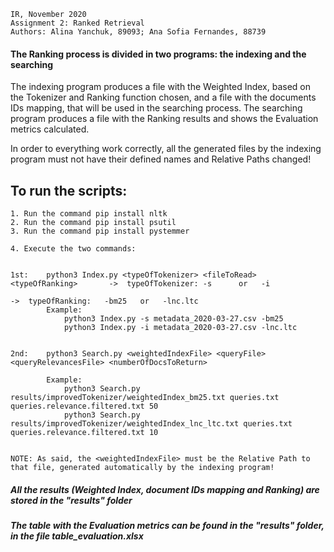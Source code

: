     IR, November 2020
    Assignment 2: Ranked Retrieval
    Authors: Alina Yanchuk, 89093; Ana Sofia Fernandes, 88739

#### The Ranking process is divided in two programs: the indexing and the searching

The indexing program produces a file with the Weighted Index, based on the Tokenizer and Ranking function chosen, and a file with the documents IDs mapping, that will be used in the searching process.
The searching program produces a file with the Ranking results and shows the Evaluation metrics calculated.

In order to everything work correctly, all the generated files by the indexing program must not have their defined names and Relative Paths changed!


## To run the scripts:

    1. Run the command pip install nltk
    2. Run the command pip install psutil
    3. Run the command pip install pystemmer
    
    4. Execute the two commands:    


    1st:    python3 Index.py <typeOfTokenizer> <fileToRead> <typeOfRanking>       ->  typeOfTokenizer: -s      or   -i   
                                                                                  ->  typeOfRanking:   -bm25   or   -lnc.ltc
            Example:
                python3 Index.py -s metadata_2020-03-27.csv -bm25
                python3 Index.py -i metadata_2020-03-27.csv -lnc.ltc


    2nd:    python3 Search.py <weightedIndexFile> <queryFile> <queryRelevancesFile> <numberOfDocsToReturn>

            Example: 
                python3 Search.py results/improvedTokenizer/weightedIndex_bm25.txt queries.txt queries.relevance.filtered.txt 50
                python3 Search.py results/improvedTokenizer/weightedIndex_lnc_ltc.txt queries.txt queries.relevance.filtered.txt 10

    
    NOTE: As said, the <weightedIndexFile> must be the Relative Path to that file, generated automatically by the indexing program!

##### All the results (Weighted Index, document IDs mapping and Ranking) are stored in the "results" folder             

##### The table with the Evaluation metrics can be found in the "results" folder, in the file table_evaluation.xlsx
